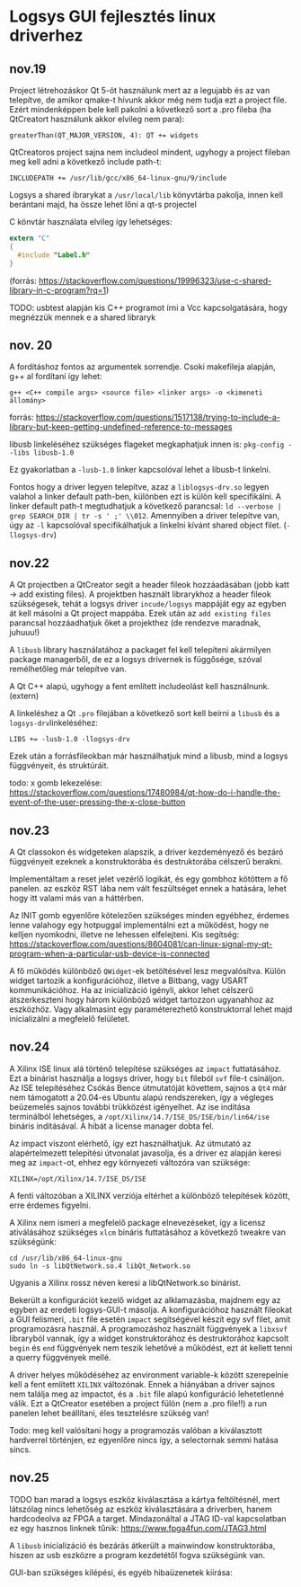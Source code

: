# Logsys GUI fejlesztés linux driverhez

## nov.19

Project létrehozáskor Qt 5-öt használunk mert az a legujabb és az van telepítve, de amikor qmake-t hívunk akkor még nem tudja ezt a project file. Ezért mindenképpen bele kell pakolni a következő sort a .pro fileba (ha QtCreatort használunk akkor elvileg nem para):

`greaterThan(QT_MAJOR_VERSION, 4): QT += widgets`

QtCreatoros project sajna nem includeol mindent, ugyhogy a project fileban meg kell adni a következő include path-t:

`INCLUDEPATH += /usr/lib/gcc/x86_64-linux-gnu/9/include`

Logsys a shared ibrarykat a `/usr/local/lib` könyvtárba pakolja, innen kell berántani majd, ha össze lehet lőni a qt-s projectel

C könvtár használata elvileg így lehetséges:

``` C
extern "C"
{
  #include "Label.h"
}
```
(forrás: https://stackoverflow.com/questions/19996323/use-c-shared-library-in-c-program?rq=1)

TODO: usbtest alapján kis C++ programot írni a Vcc kapcsolgatására, hogy megnézzük mennek e a shared libraryk

## nov. 20

A fordításhoz fontos az argumentek sorrendje. Csoki makefileja alapján, g++ al fordítani így lehet:

`g++ <C++ compile args> <source file> <linker args> -o <kimeneti állomány>`

forrás: https://stackoverflow.com/questions/1517138/trying-to-include-a-library-but-keep-getting-undefined-reference-to-messages

libusb linkeléséhez szükséges flageket megkaphatjuk innen is: `pkg-config --libs libusb-1.0`

Ez gyakorlatban a `-lusb-1.0` linker kapcsolóval lehet a libusb-t linkelni.

Fontos hogy a driver legyen telepítve, azaz a `liblogsys-drv.so` legyen valahol a linker default path-ben, különben ezt is külön kell specifikálni. A linker default path-t megtudhatjuk a következő parancsal: `ld --verbose | grep SEARCH_DIR | tr -s ' ;' \\012`. Amennyiben a driver telepítve van, úgy az `-l` kapcsolóval specifikálhatjuk a linkelni kívánt shared object filet. (`-llogsys-drv`)

## nov.22

A Qt projectben a QtCreator segít a header fileok hozzáadásában (jobb katt -> add existing files). A projektben használt librarykhoz a header fileok szükségesek, tehát a logsys driver `incude/logsys` mappáját egy az egyben át kell másolni a Qt project mappába.
Ezek után az `add existing files` parancsal hozzáadhatjuk őket a projekthez (de rendezve maradnak, juhuuu!)

A `libusb` library használatához a packaget fel kell telepíteni akármilyen package managerből, de ez a logsys drivernek is függősége, szóval remélhetőleg már telepítve van.

A Qt C++ alapú, ugyhogy a fent említett includeolást kell használnunk. (extern)

A linkeléshez a Qt `.pro` filejában a következő sort kell beírni a `libusb` és a `logsys-drv`linkeléséhez:

```
LIBS += -lusb-1.0 -llogsys-drv
```

Ezek után a forrásfileokban már használhatjuk mind a libusb, mind a logsys függvényeit, és struktúráit.

todo: x gomb lekezelése: https://stackoverflow.com/questions/17480984/qt-how-do-i-handle-the-event-of-the-user-pressing-the-x-close-button

## nov.23

A Qt classokon és widgeteken alapszik, a driver kezdeményező és bezáró függvényeit ezeknek a konstruktorába és destruktorába célszerű berakni.

Implementáltam a reset jelet vezérlő logikát, és egy gombhoz kötöttem a fő panelen. az eszköz RST lába nem vált feszültséget ennek a hatására, lehet hogy itt valami más van a háttérben.

Az INIT gomb egyenlőre kötelezően szükséges minden egyébhez, érdemes lenne valahogy egy hotpuggal implementálni ezt a működést, hogy ne kelljen nyomkodni, illetve ne lehessen elfelejteni. Kis segítség: https://stackoverflow.com/questions/8604081/can-linux-signal-my-qt-program-when-a-particular-usb-device-is-connected

A fő működés különböző `QWidget`-ek betöltésével lesz megvalósítva. Külön widget tartozik a konfigurációhoz, illetve a Bitbang, vagy USART kommunikációhoz.
Ha az inicializáció igényli, akkor lehet célszerű átszerkeszteni hogy három különböző widget tartozzon ugyanahhoz az eszközhöz. Vagy alkalmasint egy paraméterezhető konstruktorral lehet majd inicializálni a megfelelő felületet.

## nov.24

A Xilinx ISE linux alá történő telepítése szükséges az `impact` futtatásához. Ezt a binárist használja a logsys driver, hogy `bit` fileból `svf` file-t csináljon. Az ISE telepítéséhez Csókás Bence útmutatóját követtem, sajnos a `Qt4` már nem támogatott a 20.04-es Ubuntu alapú rendszereken, így a végleges beüzemelés sajnos további trükközést igényelhet. Az ise indítása terminálból lehetséges, a `/opt/Xilinx/14.7/ISE_DS/ISE/bin/lin64/ise` bináris indításával. A hibát a license manager dobta fel.

 Az impact viszont elérhető, így ezt használhatjuk. Az útmutató az alapértelmezett telepítési útvonalat javasolja, és a driver ez alapján keresi meg az `impact`-ot, ehhez egy környezeti változóra van szüksége:

```
XILINX=/opt/Xilinx/14.7/ISE_DS/ISE
```

A fenti változóban a XILINX verziója eltérhet a különböző telepítések között, erre érdemes figyelni.

A Xilinx nem ismeri a megfelelő package elnevezéseket, így a licensz ativálásához szükséges `xlcm` bináris futtatásához a következő tweakre van szükségünk:

```
cd /usr/lib/x86_64-linux-gnu
sudo ln -s libQtNetwork.so.4 libQt_Network.so

```
Ugyanis a Xilinx rossz néven keresi a libQtNetwork.so binárist.

Bekerült a konfigurációt kezelő widget az alklamazásba, majdnem egy az egyben az eredeti logsys-GUI-t másolja. A konfigurációhoz használt fileokat a GUI felismeri, `.bit` file esetén `impact` segítségével készít egy svf filet, amit programozásra használ. A programozáshoz használt függvények a `libxsvf` libraryból vannak, így a widget konstruktorához és destruktorához kapcsolt `begin` és `end` függvények nem teszik lehetővé a működést, ezt át kellett tenni a querry függvények mellé.

A driver helyes működéséhez az environment variable-k között szerepelnie kell a fent említett `XILINX` változónak. Ennek a hiányában a driver sajnos nem találja meg az impactot, és a `.bit` file alapú konfiguráció lehetetlenné válik. Ezt a QtCreator esetében a project fülön (nem a .pro file!!) a run panelen lehet beállítani, éles tesztelésre szükség van!

Todo: meg kell valósítani hogy a programozás valóban a kiválasztott hardverrel történjen, ez egyenlőre nincs így, a selectornak semmi hatása sincs.

## nov.25

TODO ban marad a logsys eszköz kiválasztása a kártya feltöltésnél, mert látszólag nincs lehetőség az eszköz kiválasztására a driverben, hanem hardcodeolva az FPGA a target. Mindazonáltal a JTAG ID-val kapcsolatban ez egy hasznos linknek tűnik: https://www.fpga4fun.com/JTAG3.html

A `libusb` inicializáció és bezárás átkerült a mainwindow konstruktorába, hiszen az usb eszközre a program kezdetétől fogva szükségünk van.

GUI-ban szükséges kilépési, és egyéb hibaüzenetek kiírása:
